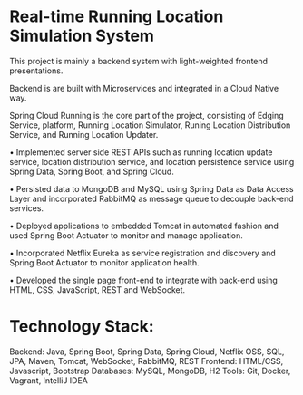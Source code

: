 # Real-time Running Location Simulation System

This project is mainly a backend system with light-weighted frontend presentations. 

Backend is are built with Microservices and integrated in a Cloud Native way.

Spring Cloud Running is the core part of the project, consisting of Edging Service, platform, Running Location Simulator, Runing Location Distribution Service, and Running Location Updater.

• Implemented server side REST APIs such as running location update service, location distribution service, and location persistence service using Spring Data, Spring Boot, and Spring Cloud.

• Persisted data to MongoDB and MySQL using Spring Data as Data Access Layer and incorporated RabbitMQ as message queue to decouple back-end services.

• Deployed applications to embedded Tomcat in automated fashion and used Spring Boot Actuator to monitor and manage application.

• Incorporated Netflix Eureka as service registration and discovery and Spring Boot Actuator to monitor application health.

• Developed the single page front-end to integrate with back-end using HTML, CSS, JavaScript, REST and WebSocket.

# Technology Stack:
Backend: Java, Spring Boot, Spring Data, Spring Cloud, Netflix OSS, SQL, JPA, Maven, Tomcat, WebSocket, RabbitMQ, REST
Frontend: HTML/CSS, Javascript, Bootstrap
Databases: MySQL, MongoDB, H2
Tools: Git, Docker, Vagrant, IntelliJ IDEA